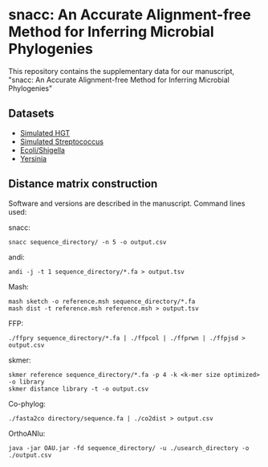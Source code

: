 # snacc: An Accurate Alignment-free Method for Inferring Microbial Phylogenies

This repository contains the supplementary data for our manuscript, "snacc: An Accurate Alignment-free Method for Inferring Microbial Phylogenies"

Datasets
-----------

* [Simulated HGT](http://afproject.org/media/genome/hgt/simulated/sim_hgt/dataset/simulated-sim_hgt.zip)
* [Simulated Streptococcus](https://figshare.com/articles/_/5483461)
* [Ecoli/Shigella](http://afproject.org/media/genome/hgt/unsimulated/ecoli_shigella/dataset/unsimulated-ecoli_shigella.zip)
* [Yersinia](http://afproject.org/media/genome/hgt/unsimulated/yersinia/dataset/unsimulated-yersinia.zip)

Distance matrix construction
------------

Software and versions are described in the manuscript. Command lines used:

snacc:
```
snacc sequence_directory/ -n 5 -o output.csv
```

andi:
```
andi -j -t 1 sequence_directory/*.fa > output.tsv
```

Mash:
```
mash sketch -o reference.msh sequence_directory/*.fa
mash dist -t reference.msh reference.msh > output.tsv
```

FFP:
```
./ffpry sequence_directory/*.fa | ./ffpcol | ./ffprwn | ./ffpjsd > output.csv
```

skmer:
```
skmer reference sequence_directory/*.fa -p 4 -k <k-mer size optimized> -o library
skmer distance library -t -o output.csv
```

Co-phylog:
```
./fasta2co directory/sequence.fa | ./co2dist > output.csv
```

OrthoANIu:
```
java -jar OAU.jar -fd sequence_directory/ -u ./usearch_directory -o ./output.csv
```
